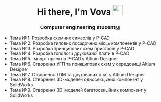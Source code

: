 <h1 align="center">Hi there, I'm <a target="_blank">Vova</a> 
<img src="https://github.com/blackcater/blackcater/raw/main/images/Hi.gif" height="32"/></h1>
<h3 align="center">Computer engineering  student🇺</h3>

- Тема № 1. Розробка схемних символів у P-CAD
- Тема № 2. Розробка типових посадочних місць компонентів у P-CAD
- Тема № 3. Розробка принципових схем пристроїв у P-CAD
- Тема № 4. Розробка топології друкованої плати в P-CAD
- Тема № 5. Імпорт проектів P-CAD у Altium Designer
- Тема № 6. Створення УГП та принципових схем у середовищі Altium Designer
- Тема № 7. Створення ТПМ та друкованих плат у Altium Designer
- Тема № 8. Створення 3D-моделей односекційних компонент у SolidWorks
- Тема № 9. Створення 3D-моделей багатосекційних компонент у SolidWorks
